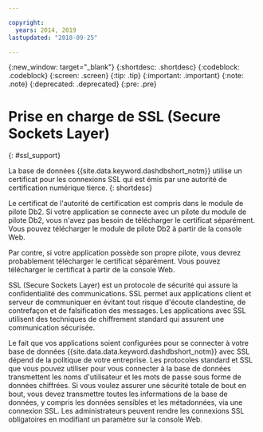 ```yaml
---

copyright:
  years: 2014, 2019
lastupdated: "2018-09-25"

---
```


<!-- Attribute definitions --> 
{:new_window: target="_blank"}
{:shortdesc: .shortdesc}
{:codeblock: .codeblock}
{:screen: .screen}
{:tip: .tip}
{:important: .important}
{:note: .note}
{:deprecated: .deprecated}
{:pre: .pre}

# Prise en charge de SSL (Secure Sockets Layer)
{: #ssl_support}

La base de données {{site.data.keyword.dashdbshort_notm}} utilise un certificat pour les connexions SSL qui est émis par une autorité de certification numérique tierce. 
{: shortdesc}

Le certificat de l'autorité de certification est compris dans le module de pilote Db2. Si votre application se connecte avec un pilote du module de pilote Db2, vous n'avez pas besoin de télécharger le certificat séparément. Vous pouvez télécharger le module de pilote Db2 à partir de la console Web.

Par contre, si votre application possède son propre pilote, vous devrez probablement télécharger le certificat séparément. Vous pouvez télécharger le certificat à partir de la console Web.

SSL (Secure Sockets Layer) est un protocole de sécurité qui assure la confidentialité des communications. SSL permet aux applications client et serveur de communiquer en évitant
tout risque d'écoute clandestine, de contrefaçon et de falsification des messages. Les applications avec SSL utilisent des techniques de chiffrement standard qui assurent une communication sécurisée.

Le fait que vos applications soient configurées pour se connecter à votre base de données {{site.data.data.keyword.dashdbshort_notm}} avec SSL dépend de la politique de votre entreprise. Les protocoles standard et SSL que vous pouvez utiliser pour vous connecter à la base de données transmettent les noms d'utilisateur et les mots de passe sous forme de données chiffrées. Si vous voulez assurer une sécurité totale de bout en bout, vous devez transmettre toutes les informations de la base de données, y compris les données sensibles et les métadonnées, via une connexion SSL. Les administrateurs peuvent rendre les connexions SSL obligatoires en modifiant un paramètre sur la console Web.


